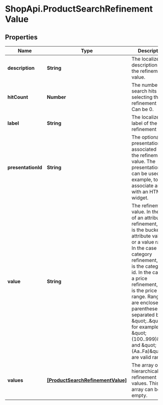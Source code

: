 # ShopApi.ProductSearchRefinementValue

## Properties
Name | Type | Description | Notes
------------ | ------------- | ------------- | -------------
**description** | **String** | The localized description of the refinement value. | [optional] 
**hitCount** | **Number** | The number of search hits when selecting the refinement value. Can be 0. | [optional] 
**label** | **String** | The localized label of the refinement value. | [optional] 
**presentationId** | **String** | The optional presentation id associated with the refinement value.  The presentation id can be used, for example, to associate an id with  an HTML widget. | [optional] 
**value** | **String** | The refinement value. In the case of an attribute refinement, this is the bucket,  the attribute value, or a value range. In the case of a category refinement, this is the  category id. In the case of a price refinement,k this is the price range. Ranges are  enclosed by parentheses and separated by \&quot;..\&quot;; for example, \&quot;(100..999)\&quot; and \&quot;(Aa..Fa)\&quot;  are valid ranges. | [optional] 
**values** | [**[ProductSearchRefinementValue]**](ProductSearchRefinementValue.md) | The array of hierarchical refinement values. This array can be empty. | [optional] 


